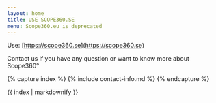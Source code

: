 ```yaml
---
layout: home
title: USE SCOPE360.SE
menu: Scope360.eu is deprecated
---
```

Use: [https://scope360.se](https://scope360.se)

Contact us if you have any question or want to know more about Scope360°

{% capture index %}
{% include contact-info.md %}
{% endcapture %}

{{ index | markdownify }}

